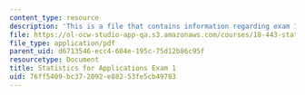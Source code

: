 ```yaml
---
content_type: resource
description: 'This is a file that contains information regarding exam 1. '
file: https://ol-ocw-studio-app-qa.s3.amazonaws.com/courses/18-443-statistics-for-applications-spring-2015/76ff5409bc372092e88253fe5cb49783_MIT18_443S15_Exam1.pdf
file_type: application/pdf
parent_uid: d6713546-ecc4-604e-195c-75d12b86c95f
resourcetype: Document
title: Statistics for Applications Exam 1
uid: 76ff5409-bc37-2092-e882-53fe5cb49783
---
```

